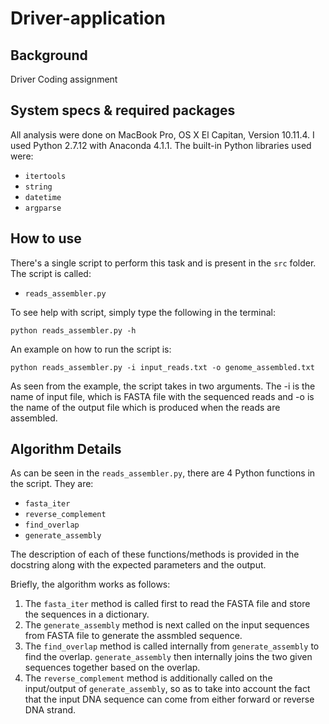 # Driver-application

Background
------

Driver Coding assignment

System specs & required packages
------

All analysis were done on MacBook Pro, OS X El Capitan, Version 10.11.4. I used Python 2.7.12 with Anaconda 4.1.1. The built-in Python libraries used were:

- ```itertools```
- ```string```
- ```datetime```
- ```argparse```

How to use
------

There's a single script to perform this task and is present in the ```src``` folder. The script is called:

- ```reads_assembler.py```

To see help with script, simply type the following in the terminal:

```python reads_assembler.py -h```

An example on how to run the script is:

```python reads_assembler.py -i input_reads.txt -o genome_assembled.txt```

As seen from the example, the script takes in two arguments. The -i is the name of input file, which is FASTA file with the sequenced reads and -o is the name of the output file which is produced when the reads are assembled.

Algorithm Details
------

As can be seen in the ```reads_assembler.py```, there are 4 Python functions in the script. They are:

- ```fasta_iter```
- ```reverse_complement```
- ```find_overlap```
- ```generate_assembly```

The description of each of these functions/methods is provided in the docstring along with the expected parameters and the output.

Briefly, the algorithm works as follows:

1. The ```fasta_iter``` method is called first to read the FASTA file and store the sequences in a dictionary.
2. The ```generate_assembly``` method is next called on the input sequences from FASTA file to generate the assmbled sequence.
3. The ```find_overlap``` method is called internally from ```generate_assembly``` to find the overlap. ```generate_assembly``` then internally joins the two given sequences together based on the overlap.
4. The ```reverse_complement``` method is additionally called on the input/output of ```generate_assembly```, so as to take into account the fact that the input DNA sequence can come from either forward or reverse DNA strand.
